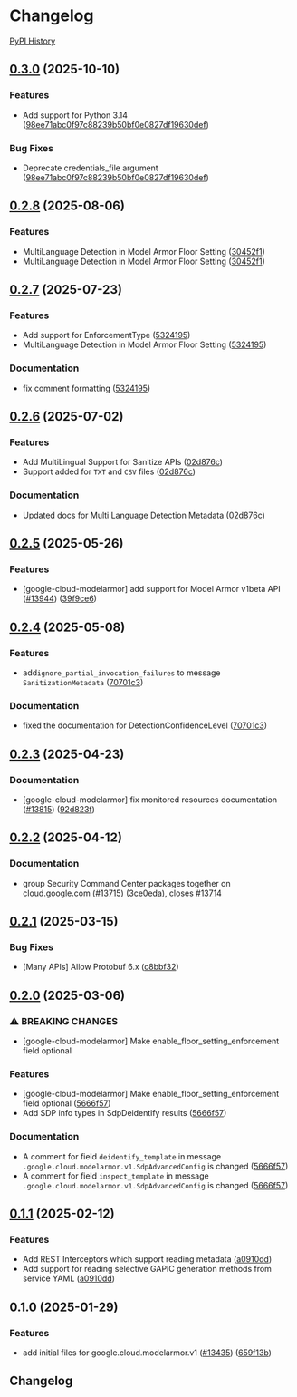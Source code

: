 # Changelog

[PyPI History][1]

[1]: https://pypi.org/project/google-cloud-modelarmor/#history

## [0.3.0](https://github.com/googleapis/google-cloud-python/compare/google-cloud-modelarmor-v0.2.8...google-cloud-modelarmor-v0.3.0) (2025-10-10)


### Features

* Add support for Python 3.14  ([98ee71abc0f97c88239b50bf0e0827df19630def](https://github.com/googleapis/google-cloud-python/commit/98ee71abc0f97c88239b50bf0e0827df19630def))


### Bug Fixes

* Deprecate credentials_file argument  ([98ee71abc0f97c88239b50bf0e0827df19630def](https://github.com/googleapis/google-cloud-python/commit/98ee71abc0f97c88239b50bf0e0827df19630def))

## [0.2.8](https://github.com/googleapis/google-cloud-python/compare/google-cloud-modelarmor-v0.2.7...google-cloud-modelarmor-v0.2.8) (2025-08-06)


### Features

* MultiLanguage Detection in Model Armor Floor Setting ([30452f1](https://github.com/googleapis/google-cloud-python/commit/30452f1ce7b3fbaffa9845ff46965ceb90a508d7))
* MultiLanguage Detection in Model Armor Floor Setting ([30452f1](https://github.com/googleapis/google-cloud-python/commit/30452f1ce7b3fbaffa9845ff46965ceb90a508d7))

## [0.2.7](https://github.com/googleapis/google-cloud-python/compare/google-cloud-modelarmor-v0.2.6...google-cloud-modelarmor-v0.2.7) (2025-07-23)


### Features

* Add support for EnforcementType ([5324195](https://github.com/googleapis/google-cloud-python/commit/5324195e74df117c50f3e615127f45b33967c192))
* MultiLanguage Detection in Model Armor Floor Setting ([5324195](https://github.com/googleapis/google-cloud-python/commit/5324195e74df117c50f3e615127f45b33967c192))


### Documentation

* fix comment formatting ([5324195](https://github.com/googleapis/google-cloud-python/commit/5324195e74df117c50f3e615127f45b33967c192))

## [0.2.6](https://github.com/googleapis/google-cloud-python/compare/google-cloud-modelarmor-v0.2.5...google-cloud-modelarmor-v0.2.6) (2025-07-02)


### Features

* Add MultiLingual Support for Sanitize APIs ([02d876c](https://github.com/googleapis/google-cloud-python/commit/02d876cdaa089818f34c286a5cb01b6cde3d8ad7))
* Support added for `TXT` and `CSV` files ([02d876c](https://github.com/googleapis/google-cloud-python/commit/02d876cdaa089818f34c286a5cb01b6cde3d8ad7))


### Documentation

* Updated docs for Multi Language Detection Metadata ([02d876c](https://github.com/googleapis/google-cloud-python/commit/02d876cdaa089818f34c286a5cb01b6cde3d8ad7))

## [0.2.5](https://github.com/googleapis/google-cloud-python/compare/google-cloud-modelarmor-v0.2.4...google-cloud-modelarmor-v0.2.5) (2025-05-26)


### Features

* [google-cloud-modelarmor] add support for Model Armor v1beta API ([#13944](https://github.com/googleapis/google-cloud-python/issues/13944)) ([39f9ce6](https://github.com/googleapis/google-cloud-python/commit/39f9ce66be729031d457e9799c3f3e18aa0a1f95))

## [0.2.4](https://github.com/googleapis/google-cloud-python/compare/google-cloud-modelarmor-v0.2.3...google-cloud-modelarmor-v0.2.4) (2025-05-08)


### Features

* add`ignore_partial_invocation_failures` to message `SanitizationMetadata` ([70701c3](https://github.com/googleapis/google-cloud-python/commit/70701c37f1a9f1b439b7c7bf886ddccc030856ef))


### Documentation

* fixed the documentation for DetectionConfidenceLevel ([70701c3](https://github.com/googleapis/google-cloud-python/commit/70701c37f1a9f1b439b7c7bf886ddccc030856ef))

## [0.2.3](https://github.com/googleapis/google-cloud-python/compare/google-cloud-modelarmor-v0.2.2...google-cloud-modelarmor-v0.2.3) (2025-04-23)


### Documentation

* [google-cloud-modelarmor] fix monitored resources documentation ([#13815](https://github.com/googleapis/google-cloud-python/issues/13815)) ([92d823f](https://github.com/googleapis/google-cloud-python/commit/92d823ff4d81988fcd3acf134ecb482e280cd229))

## [0.2.2](https://github.com/googleapis/google-cloud-python/compare/google-cloud-modelarmor-v0.2.1...google-cloud-modelarmor-v0.2.2) (2025-04-12)


### Documentation

* group Security Command Center packages together on cloud.google.com ([#13715](https://github.com/googleapis/google-cloud-python/issues/13715)) ([3ce0eda](https://github.com/googleapis/google-cloud-python/commit/3ce0eda3fe7b86acf2e67102077c803bf743f613)), closes [#13714](https://github.com/googleapis/google-cloud-python/issues/13714)

## [0.2.1](https://github.com/googleapis/google-cloud-python/compare/google-cloud-modelarmor-v0.2.0...google-cloud-modelarmor-v0.2.1) (2025-03-15)


### Bug Fixes

* [Many APIs] Allow Protobuf 6.x ([c8bbf32](https://github.com/googleapis/google-cloud-python/commit/c8bbf32606e790b559b261bf96700c76b6e2bfce))

## [0.2.0](https://github.com/googleapis/google-cloud-python/compare/google-cloud-modelarmor-v0.1.1...google-cloud-modelarmor-v0.2.0) (2025-03-06)


### ⚠ BREAKING CHANGES

* [google-cloud-modelarmor] Make enable_floor_setting_enforcement field optional

### Features

* [google-cloud-modelarmor] Make enable_floor_setting_enforcement field optional ([5666f57](https://github.com/googleapis/google-cloud-python/commit/5666f57ec39204adf97327be5c9c7a8131511cc8))
* Add SDP info types in SdpDeidentify results ([5666f57](https://github.com/googleapis/google-cloud-python/commit/5666f57ec39204adf97327be5c9c7a8131511cc8))


### Documentation

* A comment for field `deidentify_template` in message `.google.cloud.modelarmor.v1.SdpAdvancedConfig` is changed ([5666f57](https://github.com/googleapis/google-cloud-python/commit/5666f57ec39204adf97327be5c9c7a8131511cc8))
* A comment for field `inspect_template` in message `.google.cloud.modelarmor.v1.SdpAdvancedConfig` is changed ([5666f57](https://github.com/googleapis/google-cloud-python/commit/5666f57ec39204adf97327be5c9c7a8131511cc8))

## [0.1.1](https://github.com/googleapis/google-cloud-python/compare/google-cloud-modelarmor-v0.1.0...google-cloud-modelarmor-v0.1.1) (2025-02-12)


### Features

* Add REST Interceptors which support reading metadata ([a0910dd](https://github.com/googleapis/google-cloud-python/commit/a0910dd51541d238bc5fcf10159066ddfd928579))
* Add support for reading selective GAPIC generation methods from service YAML ([a0910dd](https://github.com/googleapis/google-cloud-python/commit/a0910dd51541d238bc5fcf10159066ddfd928579))

## 0.1.0 (2025-01-29)


### Features

* add initial files for google.cloud.modelarmor.v1 ([#13435](https://github.com/googleapis/google-cloud-python/issues/13435)) ([659f13b](https://github.com/googleapis/google-cloud-python/commit/659f13b2b1acacb20869663696860f63dcbbdf2f))

## Changelog
